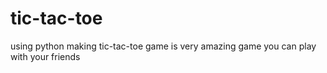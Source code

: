 # tic-tac-toe
using python making tic-tac-toe game is very amazing game you can play with your friends
